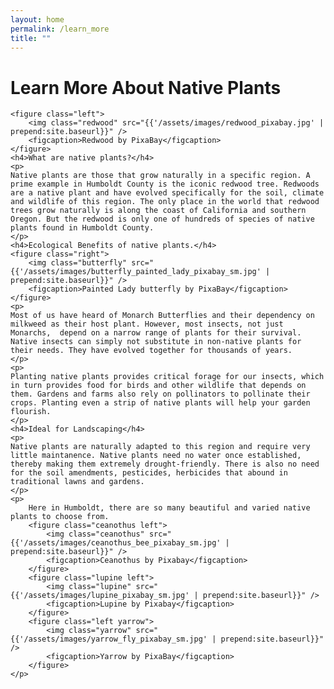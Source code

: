```yaml
---
layout: home                                                            
permalink: /learn_more
title: ""
---
```

<div class="content" id="learn_more">
    <h1>Learn More About Native Plants</h1>
    <!--from one Humboldt County resident to another-->

    <figure class="left">
        <img class="redwood" src="{{'/assets/images/redwood_pixabay.jpg' | prepend:site.baseurl}}" />
        <figcaption>Redwood by PixaBay</figcaption>
    </figure>
    <h4>What are native plants?</h4>
    <p>
    Native plants are those that grow naturally in a specific region. A prime example in Humboldt County is the iconic redwood tree. Redwoods are a native plant and have evolved specifically for the soil, climate and wildlife of this region. The only place in the world that redwood trees grow naturally is along the coast of California and southern Oregon. But the redwood is only one of hundreds of species of native plants found in Humboldt County.
    </p>
    <h4>Ecological Benefits of native plants.</h4>
    <figure class="right">
        <img class="butterfly" src="{{'/assets/images/butterfly_painted_lady_pixabay_sm.jpg' | prepend:site.baseurl}}" />
        <figcaption>Painted Lady butterfly by PixaBay</figcaption>
    </figure>
    <p>
    Most of us have heard of Monarch Butterflies and their dependency on milkweed as their host plant. However, most insects, not just Monarchs,  depend on a narrow range of plants for their survival. Native insects can simply not substitute in non-native plants for their needs. They have evolved together for thousands of years.
    </p>
    <p>
    Planting native plants provides critical forage for our insects, which in turn provides food for birds and other wildlife that depends on them. Gardens and farms also rely on pollinators to pollinate their crops. Planting even a strip of native plants will help your garden flourish.
    </p>
    <h4>Ideal for Landscaping</h4>
    <p>
    Native plants are naturally adapted to this region and require very little maintanence. Native plants need no water once established, thereby making them extremely drought-friendly. There is also no need for the soil amendments, pesticides, herbicides that abound in traditional lawns and gardens.
    </p>
    <p>
        Here in Humboldt, there are so many beautiful and varied native plants to choose from. 
        <figure class="ceanothus left">
            <img class="ceanothus" src="{{'/assets/images/ceanothus_bee_pixabay_sm.jpg' | prepend:site.baseurl}}" />
            <figcaption>Ceanothus by Pixabay</figcaption>
        </figure>
        <figure class="lupine left"> 
            <img class="lupine" src="{{'/assets/images/lupine_pixabay_sm.jpg' | prepend:site.baseurl}}" />
            <figcaption>Lupine by Pixabay</figcaption>
        </figure>
        <figure class="left yarrow">
            <img class="yarrow" src="{{'/assets/images/yarrow_fly_pixabay_sm.jpg' | prepend:site.baseurl}}" />
            <figcaption>Yarrow by PixaBay</figcaption>
        </figure>
    </p>
</div>
<!--
Our eco-system hangs is a complicated and delicate balance. Insects and wildlife depend on these native plants. They have evolved together and have a symbiotic balance. 
<p>
</p>
<p>Native Plants are Low-Maintenance</p>
<p>
Native plants are naturally low-maintenance. We can attempt to mimic conditions for non-native species with soil amendments and specific watering schedules. But there are plants that thrive in our soil conditions and weather, because they have evolved to do so.
</p>
<h4>Want to learn more about Native Plants? Here's how to get started:</h4> 
<p>
Check out our list of places to see native plants!
<br/>Browse these native plant nurseries. 
<br/>If you're a do it yourselfer, download the Seek app and start identifying plants. You'll be surprised at how many non-native species you find. But as you gain familiarity, the natives will stand out to you.   
</p>
<h4>Ready to plant natives?</h4>
<p>
Talk to someone - visit a native plant nursery and ask!
<br/>Browse our native plant list.
<br/>Want to start from seed? Buy seeds online
</p>
-->

